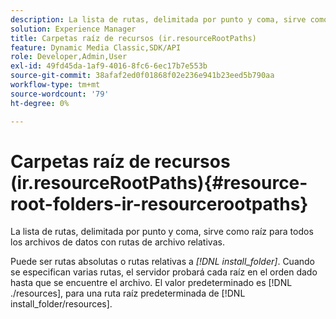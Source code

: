 ```yaml
---
description: La lista de rutas, delimitada por punto y coma, sirve como raíz para todos los archivos de datos con rutas de archivo relativas.
solution: Experience Manager
title: Carpetas raíz de recursos (ir.resourceRootPaths)
feature: Dynamic Media Classic,SDK/API
role: Developer,Admin,User
exl-id: 49fd45da-1af9-4016-8fc6-6ec17b7e553b
source-git-commit: 38afaf2ed0f01868f02e236e941b23eed5b790aa
workflow-type: tm+mt
source-wordcount: '79'
ht-degree: 0%

---
```


# Carpetas raíz de recursos (ir.resourceRootPaths){#resource-root-folders-ir-resourcerootpaths}

La lista de rutas, delimitada por punto y coma, sirve como raíz para todos los archivos de datos con rutas de archivo relativas.

Puede ser rutas absolutas o rutas relativas a *[!DNL install_folder]*. Cuando se especifican varias rutas, el servidor probará cada raíz en el orden dado hasta que se encuentre el archivo. El valor predeterminado es [!DNL ./resources], para una ruta raíz predeterminada de [!DNL install_folder/resources].
